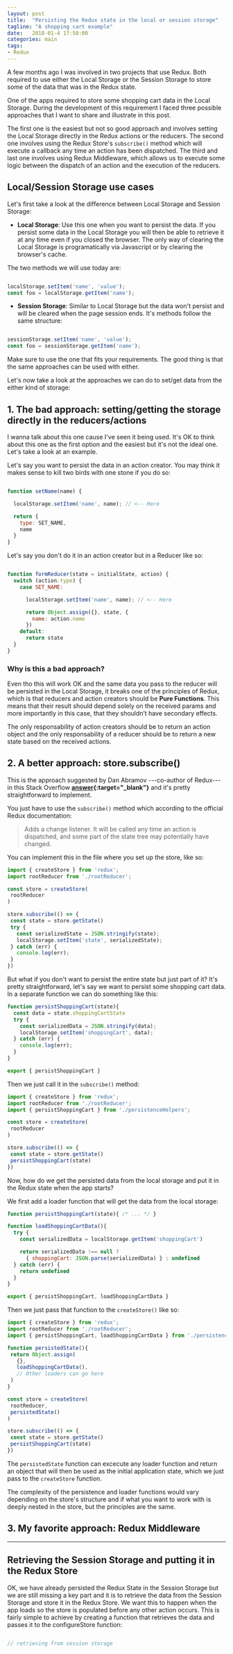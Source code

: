 ```yaml
---
layout: post
title:  "Persisting the Redux state in the local or session storage"
tagline: "A shopping cart example"
date:   2018-01-4 17:50:00
categories: main
tags:
- Redux
---
```


A few months ago I was involved in two projects that use Redux. Both required to use either the Local Storage or the Session Storage to store some of the data that was in the Redux state.

One of the apps required to store some shopping cart data in the Local Storage. During the development of this requirement I faced three possible approaches that I want to share and illustrate in this post. 

The first one is the easiest but not so good approach and involves setting the Local Storage directly in the Redux actions or the reducers. The second one involves using the Redux Store's `subscribe()` method which will execute a callback any time an action has been dispatched. The third and last one involves using Redux Middleware, which allows us to execute some logic between the dispatch of an action and the execution of the reducers.

## Local/Session Storage use cases

Let's first take a look at the difference between Local Storage and Session Storage:

 - **Local Storage**: Use this one when you want to persist the data. If you persist some data in the Local Storage you will then be able to retrieve it at any time even if you closed the browser. The only way of clearing the Local Storage is programatically via Javascript or by clearing the browser's cache. 

 The two methods we will use today are:

```javascript 

localStorage.setItem('name', 'value');
const foo = localStorage.getItem('name');

``` 

 - **Session Storage**: Similar to Local Storage but the data won't persist and will be cleared when the page session ends. It's methods follow the same structure: 

```javascript 

sessionStorage.setItem('name', 'value');
const foo = sessionStorage.getItem('name');

``` 

Make sure to use the one that fits your requirements. The good thing is that the same approaches can be used with either.

Let's now take a look at the approaches we can do to set/get data from the either kind of storage:

## 1. The bad approach: setting/getting the storage directly in the reducers/actions

I wanna talk about this one cause I've seen it being used. It's OK to think about this one as the first option and the easiest but it's not the ideal one. Let's take a look at an example.

Let's say you want to persist the data in an action creator. You may think it makes sense to kill two birds with one stone if you do so:

```javascript

function setName(name) {

  localStorage.setItem('name', name); // <-- Here

  return {
    type: SET_NAME,
    name
  }
}

```

Let's say you don't do it in an action creator but in a Reducer like so:

```javascript

function formReducer(state = initialState, action) {
  switch (action.type) {
    case SET_NAME:

      localStorage.setItem('name', name); // <-- Here

      return Object.assign({}, state, {
        name: action.name
      })
    default:
      return state
  }
}

```
### Why is this a bad approach?

Even tho this will work OK and the same data you pass to the reducer will be persisted in the Local Storage, it breaks one of the principles of Redux, which is that reducers and action creators should be **Pure Functions**. This means that their result should depend solely on the received params and more importantly in this case, that they shouldn’t have secondary effects. 

The only responsability of action creators should be to return an action object and the only responsability of a reducer should be to return a new state based on the received actions.

## 2. A better approach: store.subscribe()

This is the approach suggested by Dan Abramov ---co-author of Redux--- in this Stack Overflow **[answer](https://stackoverflow.com/a/35675304/1438421){:target="_blank"}** and it's pretty straightforward to implement. 

You just have to use the `subscribe()` method which according to the official Redux documentation: 

 > Adds a change listener. It will be called any time an action is dispatched, and some part of the state tree may potentially have changed.

 You can implement this in the file where you set up the store, like so:

 ```javascript
import { createStore } from 'redux';
import rootReducer from './rootReducer';

const store = createStore(
  rootReducer
)

store.subscribe(() => {
  const state = store.getState()
  try {
    const serializedState = JSON.stringify(state);
    localStorage.setItem('state', serializedState);
  } catch (err) {
    console.log(err);
  }
})

```

But what if you don't want to persist the entire state but just part of it? It's pretty straightforward, let's say we want to persist some shopping cart data. In a separate function we can do something like this: 

```javascript
function persistShoppingCart(state){
  const data = state.shoppingCartState
  try {
    const serializedData = JSON.stringify(data);
    localStorage.setItem('shoppingCart', data);
  } catch (err) {
    console.log(err);
  }
}

export { persistShoppingCart }
```

Then we just call it in the `subscribe()` method:

 ```javascript
import { createStore } from 'redux';
import rootReducer from './rootReducer';
import { persistShoppingCart } from './persistenceHelpers';

const store = createStore(
  rootReducer
)

store.subscribe(() => {
  const state = store.getState()
  persistShoppingCart(state)
})

```

Now, how do we get the persisted data from the local storage and put it in the Redux state when the app starts? 

We first add a loader function that will get the data from the local storage:

```javascript
function persistShoppingCart(state){ /* ... */ }

function loadShoppingCartData(){  
  try {
    const serializedData = localStorage.getItem('shoppingCart')

    return serializedData !== null ? 
      { shoppingCart: JSON.parse(serializedData) } : undefined
  } catch (err) {
    return undefined
  }
}

export { persistShoppingCart, loadShoppingCartData }
```

Then we just pass that function to the `createStore()` like so:

 ```javascript
import { createStore } from 'redux';
import rootReducer from './rootReducer';
import { persistShoppingCart, loadShoppingCartData } from './persistenceHelpers';

function persistedState(){
  return Object.assign(
    {},
    loadShoppingCartData(),
    // Other loaders can go here
  )
}

const store = createStore(
  rootReducer,
  persistedState()
)

store.subscribe(() => {
  const state = store.getState()
  persistShoppingCart(state)
})

```

The `persistedState` function can excecute any loader function and return an object that will then be used as the initial application state, which we just pass to the `createStore` function. 

The complexity of the persistence and loader functions would vary depending on the store's structure and if what you want to work with is deeply nested in the store, but the principles are the same. 


## 3. My favorite approach: Redux Middleware


-----

## Retrieving the Session Storage and putting it in the Redux Store

OK, we have already persisted the Redux State in the Session Storage but we are still missing a key part and it is to retrieve the data from the Session Storage and store it in the Redux Store. We want this to happen when the app loads so the store is populated before any other action occurs. This is fairly simple to achieve by creating a function that retrieves the data and passes it to the configureStore function:

```javascript

// retrieving from session storage

```
